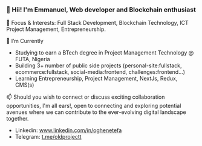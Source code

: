 ### 👋 Hii! I'm Emmanuel, Web developer and Blockchain enthusiast

🎈 Focus & Interests: Full Stack Development, Blockchain Technology, ICT Project Management, Entrepreneurship. 

🔭 I’m Currently
- Studying to earn a BTech degree in Project Management Technology @ FUTA, Nigeria
- Building 3+ number of public side projects (personal-site:fullstack, ecommerce:fullstack, social-media:frontend, challenges:frontend...)
- Learning Entrepreneurship, Project Management, NextJs, Redux, CMS(s)

📫 Should you wish to connect or discuss exciting collaboration opportunities, I'm all ears!, open to connecting and exploring potential avenues where we can contribute to the ever-evolving digital landscape together. 
- Linkedin: www.linkedin.com/in/oghenetefa
- Telegram: [t.me/oldprojectt](https://t.me/oldprojectt)
